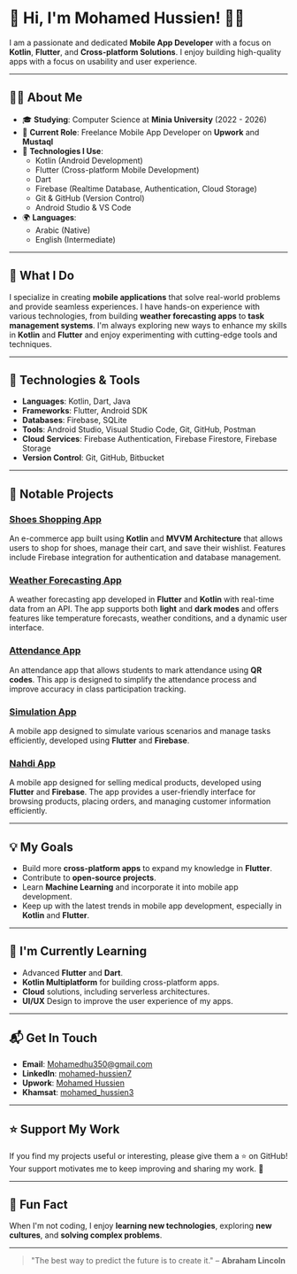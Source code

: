 
# 👋 Hi, I'm Mohamed Hussien! 👨‍💻

I am a passionate and dedicated **Mobile App Developer** with a focus on **Kotlin**, **Flutter**, and **Cross-platform Solutions**. I enjoy building high-quality apps with a focus on usability and user experience.

---

## 🧑‍💻 About Me

- 🎓 **Studying**: Computer Science at **Minia University** (2022 - 2026)
- 💼 **Current Role**: Freelance Mobile App Developer on **Upwork** and **Mustaql**
- 🔧 **Technologies I Use**:  
  - Kotlin (Android Development)
  - Flutter (Cross-platform Mobile Development)
  - Dart
  - Firebase (Realtime Database, Authentication, Cloud Storage)
  - Git & GitHub (Version Control)
  - Android Studio & VS Code
- 🌍 **Languages**:  
  - Arabic (Native)
  - English (Intermediate)

---

## 🚀 What I Do

I specialize in creating **mobile applications** that solve real-world problems and provide seamless experiences. I have hands-on experience with various technologies, from building **weather forecasting apps** to **task management systems**. I'm always exploring new ways to enhance my skills in **Kotlin** and **Flutter** and enjoy experimenting with cutting-edge tools and techniques.

---

## 🔧 Technologies & Tools

- **Languages**: Kotlin, Dart, Java
- **Frameworks**: Flutter, Android SDK
- **Databases**: Firebase, SQLite
- **Tools**: Android Studio, Visual Studio Code, Git, GitHub, Postman
- **Cloud Services**: Firebase Authentication, Firebase Firestore, Firebase Storage
- **Version Control**: Git, GitHub, Bitbucket

---

## 📂 Notable Projects

### **[Shoes Shopping App](https://github.com/mohamed-hussien10/shoes_shopping_app)**

An e-commerce app built using **Kotlin** and **MVVM Architecture** that allows users to shop for shoes, manage their cart, and save their wishlist. Features include Firebase integration for authentication and database management.

### **[Weather Forecasting App](https://github.com/mohamed-hussien10/weather_forecasting_app)**

A weather forecasting app developed in **Flutter** and **Kotlin** with real-time data from an API. The app supports both **light** and **dark modes** and offers features like temperature forecasts, weather conditions, and a dynamic user interface.

### **[Attendance App](https://github.com/mohamed-hussien10/attendance_app)**

An attendance app that allows students to mark attendance using **QR codes**. This app is designed to simplify the attendance process and improve accuracy in class participation tracking.

### **[Simulation App](https://github.com/mohamed-hussien10/simulation_app)**

A mobile app designed to simulate various scenarios and manage tasks efficiently, developed using **Flutter** and **Firebase**.

### **[Nahdi App](https://github.com/mohamed-hussien10/nahdi_app)**

A mobile app designed for selling medical products, developed using **Flutter** and **Firebase**. The app provides a user-friendly interface for browsing products, placing orders, and managing customer information efficiently.

---

## 💡 My Goals

- Build more **cross-platform apps** to expand my knowledge in **Flutter**.
- Contribute to **open-source projects**.
- Learn **Machine Learning** and incorporate it into mobile app development.
- Keep up with the latest trends in mobile app development, especially in **Kotlin** and **Flutter**.

---

## 🌱 I'm Currently Learning

- Advanced **Flutter** and **Dart**.
- **Kotlin Multiplatform** for building cross-platform apps.
- **Cloud** solutions, including serverless architectures.
- **UI/UX** Design to improve the user experience of my apps.

---

## 📬 Get In Touch

- **Email**: [Mohamedhu350@gmail.com](mailto:Mohamedhu350@gmail.com)
- **LinkedIn**: [mohamed-hussien7](https://www.linkedin.com/in/mohamed-hussien7/)
- **Upwork**: [Mohamed Hussien](https://www.upwork.com/freelancers/~014c4baa6b7603cf8a?mp_source=share)
- **Khamsat**: [mohamed_hussien3](https://khamsat.com/user/mohamed_hussien3)

---

## ⭐ Support My Work

If you find my projects useful or interesting, please give them a ⭐ on GitHub! Your support motivates me to keep improving and sharing my work. 🚀

---

## 🎉 Fun Fact

When I'm not coding, I enjoy **learning new technologies**, exploring **new cultures**, and **solving complex problems**.

---

> "The best way to predict the future is to create it." – **Abraham Lincoln**

